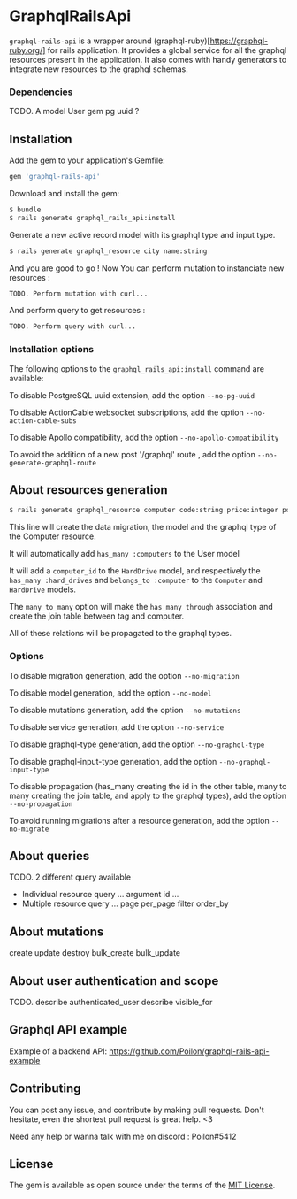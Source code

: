 # GraphqlRailsApi

`graphql-rails-api` is a wrapper around (graphql-ruby)[https://graphql-ruby.org/] for rails application. It provides a global service for all the graphql resources present in the application. It also comes with handy generators to integrate new resources to the graphql schemas.


### Dependencies
TODO.
A model User
gem pg
uuid ?

## Installation


Add the gem to your application's Gemfile:
```ruby
gem 'graphql-rails-api'
```

Download and install the gem:
```bash
$ bundle
$ rails generate graphql_rails_api:install
```

Generate a new active record model with its graphql type and input type.
```bash
$ rails generate graphql_resource city name:string
```

And you are good to go !
Now You can perform mutation to instanciate new resources :
```bash
TODO. Perform mutation with curl...
```
And perform query to get resources :
```bash
TODO. Perform query with curl...
```

### Installation options
The following options to the `graphql_rails_api:install` command are available:

To disable PostgreSQL uuid extension, add the option `--no-pg-uuid`

To disable ActionCable websocket subscriptions, add the option `--no-action-cable-subs`

To disable Apollo compatibility, add the option `--no-apollo-compatibility`

To avoid the addition of a new post '/graphql' route , add the option `--no-generate-graphql-route`


## About resources generation

```bash
$ rails generate graphql_resource computer code:string price:integer power_bench:float belongs_to:user has_many:hard_drives many_to_many:tags
```

This line will create the data migration, the model and the graphql type of the Computer resource.

It will automatically add `has_many :computers` to the User model

It will add a `computer_id` to the `HardDrive` model, and
respectively the `has_many :hard_drives` and `belongs_to :computer` to the `Computer` and `HardDrive` models.

The `many_to_many` option will make the `has_many through` association and create the join table between tag and computer.

All of these relations will be propagated to the graphql types.

### Options

To disable migration generation, add the option `--no-migration`

To disable model generation, add the option `--no-model`

To disable mutations generation, add the option `--no-mutations`

To disable service generation, add the option `--no-service`

To disable graphql-type generation, add the option `--no-graphql-type`

To disable graphql-input-type generation, add the option `--no-graphql-input-type`

To disable propagation (has_many creating the id in the other table, many to many creating the join table, and apply to the graphql types), add the option `--no-propagation`

To avoid running migrations after a resource generation, add the option `--no-migrate`

## About queries
TODO.
2 different query available
- Individual resource query ... argument id ...
- Multiple resource query ... page per_page filter order_by

## About mutations
create
update
destroy
bulk_create
bulk_update

## About user authentication and scope
TODO.
describe authenticated_user
describe visible_for

## Graphql API example

Example of a backend API: https://github.com/Poilon/graphql-rails-api-example

## Contributing

You can post any issue, and contribute by making pull requests.
Don't hesitate, even the shortest pull request is great help. <3

Need any help or wanna talk with me on discord : Poilon#5412

## License
The gem is available as open source under the terms of the [MIT License](http://opensource.org/licenses/MIT).
